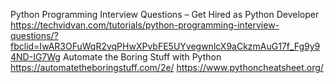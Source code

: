 Python Programming Interview Questions – Get Hired as Python Developer
https://techvidvan.com/tutorials/python-programming-interview-questions/?fbclid=IwAR3OFuWqR2vqPHwXPvbFE5UYvegwnlcX9aCkzmAuG17f_Fg9y94ND-IG7Wg
Automate the Boring Stuff with Python
https://automatetheboringstuff.com/2e/
https://www.pythoncheatsheet.org/
